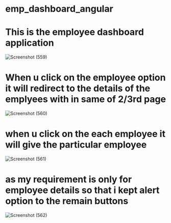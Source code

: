 # emp_dashboard_angular
# This is the employee dashboard application
![Screenshot (559)](https://user-images.githubusercontent.com/84003438/124312039-4edddf80-db8c-11eb-87b5-cffe2928861b.png)
# When u click on the employee option it will redirect to the details of the emplyees with in same of 2/3rd page
![Screenshot (560)](https://user-images.githubusercontent.com/84003438/124312057-57361a80-db8c-11eb-8cdc-a1f449d77abc.png)
# when u click on the each  employee it will give the particular employee 
![Screenshot (561)](https://user-images.githubusercontent.com/84003438/124312072-5c936500-db8c-11eb-91d1-2d6da2b41508.png)
# as my requirement is only for employee details so that i kept alert option to the remain buttons
![Screenshot (562)](https://user-images.githubusercontent.com/84003438/124312084-61f0af80-db8c-11eb-8c37-eb275ba20b17.png)


